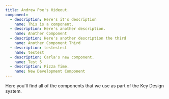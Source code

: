 ```yaml
---
title: Andrew Poe's Hideout.
component:
  - description: Here's it's description
    name: This is a component.
  - description: Here's another description.
    name: Another Component
  - description: Here's another description the third
    name: Another Component Third
  - description: testestest
    name: testest
  - description: Carla's new component.
    name: Test 5
  - description: Pizza Time.
    name: New Development Component
---
```

Here you'll find all of the components that we use as part of the Key Design system.
